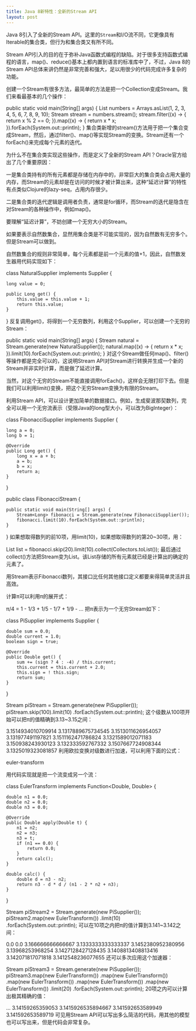 ```yaml
---
title: Java 8新特性：全新的Stream API
layout: post
---
```


Java 8引入了全新的Stream API。这里的`Stream`和I/O流不同，它更像具有Iterable的集合类，但行为和集合类又有所不同。

Stream API引入的目的在于弥补Java函数式编程的缺陷。对于很多支持函数式编程的语言，map()、reduce()基本上都内置到语言的标准库中了，不过，Java 8的Stream API总体来讲仍然是非常完善和强大，足以用很少的代码完成许多复杂的功能。

创建一个Stream有很多方法，最简单的方法是把一个Collection变成Stream。我们来看最基本的几个操作：

public static void main(String[] args) {
    List<Integer> numbers = Arrays.asList(1, 2, 3, 4, 5, 6, 7, 8, 9, 10);
    Stream<Integer> stream = numbers.stream();
    stream.filter((x) -> {
        return x % 2 == 0;
    }).map((x) -> {
        return x * x;
    }).forEach(System.out::println);
}
集合类新增的stream()方法用于把一个集合变成Stream，然后，通过filter()、map()等实现Stream的变换。Stream还有一个forEach()来完成每个元素的迭代。

为什么不在集合类实现这些操作，而是定义了全新的Stream API？Oracle官方给出了几个重要原因：

一是集合类持有的所有元素都是存储在内存中的，非常巨大的集合类会占用大量的内存，而Stream的元素却是在访问的时候才被计算出来，这种“延迟计算”的特性有点类似Clojure的lazy-seq，占用内存很少。

二是集合类的迭代逻辑是调用者负责，通常是for循环，而Stream的迭代是隐含在对Stream的各种操作中，例如map()。

要理解“延迟计算”，不妨创建一个无穷大小的Stream。

如果要表示自然数集合，显然用集合类是不可能实现的，因为自然数有无穷多个。但是Stream可以做到。

自然数集合的规则非常简单，每个元素都是前一个元素的值+1，因此，自然数发生器用代码实现如下：

class NaturalSupplier implements Supplier<Long> {

    long value = 0;

    public Long get() {
        this.value = this.value + 1;
        return this.value;
    }
}
反复调用get()，将得到一个无穷数列，利用这个Supplier，可以创建一个无穷的Stream：

public static void main(String[] args) {
    Stream<Long> natural = Stream.generate(new NaturalSupplier());
    natural.map((x) -> {
        return x * x;
    }).limit(10).forEach(System.out::println);
}
对这个Stream做任何map()、filter()等操作都是完全可以的，这说明Stream API对Stream进行转换并生成一个新的Stream并非实时计算，而是做了延迟计算。

当然，对这个无穷的Stream不能直接调用forEach()，这样会无限打印下去。但是我们可以利用limit()变换，把这个无穷Stream变换为有限的Stream。

利用Stream API，可以设计更加简单的数据接口。例如，生成斐波那契数列，完全可以用一个无穷流表示（受限Java的long型大小，可以改为BigInteger）：

class FibonacciSupplier implements Supplier<Long> {

    long a = 0;
    long b = 1;

    @Override
    public Long get() {
        long x = a + b;
        a = b;
        b = x;
        return a;
    }
}

public class FibonacciStream {

    public static void main(String[] args) {
        Stream<Long> fibonacci = Stream.generate(new FibonacciSupplier());
        fibonacci.limit(10).forEach(System.out::println);
    }
}
如果想取得数列的前10项，用limit(10)，如果想取得数列的第20~30项，用：

List<Long> list = fibonacci.skip(20).limit(10).collect(Collectors.toList());
最后通过collect()方法把Stream变为List。该List存储的所有元素就已经是计算出的确定的元素了。

用Stream表示Fibonacci数列，其接口比任何其他接口定义都要来得简单灵活并且高效。

计算π可以利用π的展开式：

π/4 = 1 - 1/3 + 1/5 - 1/7 + 1/9 - ...
把π表示为一个无穷Stream如下：

class PiSupplier implements Supplier<Double> {

    double sum = 0.0;
    double current = 1.0;
    boolean sign = true;

    @Override
    public Double get() {
        sum += (sign ? 4 : -4) / this.current;
        this.current = this.current + 2.0;
        this.sign = ! this.sign;
        return sum;
    }
}

Stream<Double> piStream = Stream.generate(new PiSupplier());
piStream.skip(100).limit(10)
        .forEach(System.out::println);
这个级数从100项开始可以把π的值精确到3.13~3.15之间：

3.1514934010709914
3.1317889675734545
3.1513011626954057
3.131977491197821
3.1511162471786824
3.1321589012071183
3.150938243930123
3.132333592767332
3.1507667724908344
3.1325019323081857
利用欧拉变换对级数进行加速，可以利用下面的公式：

euler-transform

用代码实现就是把一个流变成另一个流：

class EulerTransform implements Function<Double, Double> {

    double n1 = 0.0;
    double n2 = 0.0;
    double n3 = 0.0;

    @Override
    public Double apply(Double t) {
        n1 = n2;
        n2 = n3;
        n3 = t;
        if (n1 == 0.0) {
            return 0.0;
        }
        return calc();
    }

    double calc() {
        double d = n3 - n2;
        return n3 - d * d / (n1 - 2 * n2 + n3);
    }
}

Stream<Double> piStream2 = Stream.generate(new PiSupplier());
piStream2.map(new EulerTransform())
         .limit(10)
         .forEach(System.out::println);
可以在10项之内把π的值计算到3.141~3.142之间：

0.0
0.0
3.166666666666667
3.1333333333333337
3.1452380952380956
3.13968253968254
3.1427128427128435
3.1408813408813416
3.142071817071818
3.1412548236077655
还可以多次应用这个加速器：

Stream<Double> piStream3 = Stream.generate(new PiSupplier());
piStream3.map(new EulerTransform())
         .map(new EulerTransform())
         .map(new EulerTransform())
         .map(new EulerTransform())
         .map(new EulerTransform())
         .limit(20)
         .forEach(System.out::println);
20项之内可以计算出极其精确的值：

...
3.14159265359053
3.1415926535894667
3.141592653589949
3.141592653589719
可见用Stream API可以写出多么简洁的代码，用其他的模型也可以写出来，但是代码会非常复杂。
